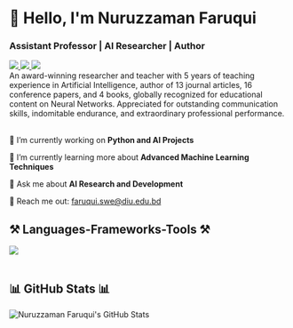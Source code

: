 <h1 align="left">👋 Hello, I'm Nuruzzaman Faruqui</h1>
<h3 align="left">Assistant Professor | AI Researcher | Author </h3>

  <a href="mailto:faruqui.swe@diu.edu.bd" target="_blank">
    <img src="https://img.shields.io/badge/Email-FFA500?style=for-the-badge&logo=gmail&logoColor=white" target="_blank" />
  </a> 
  <a href="https://www.linkedin.com/in/nuruzzaman-faruqui/" target="_blank">
    <img src="https://img.shields.io/badge/LinkedIn-0077B5?style=for-the-badge&logo=linkedin&logoColor=white" target="_blank" />
  </a>
  <a href="https://www.youtube.com/@NuruzzamanFaruquis" target="_blank">
    <img src="https://img.shields.io/badge/YouTube-FF0000?style=for-the-badge&logo=youtube&logoColor=white" target="_blank" />
  </a>
</div>

<br> 
An award-winning researcher and teacher with 5 years of teaching experience in Artificial Intelligence, author of 13 journal articles, 16 conference papers, and 4 books, globally recognized for educational content on Neural Networks. Appreciated for outstanding communication skills, indomitable endurance, and extraordinary professional performance. <br>

<br> 

<div align="left">
 
 🔭 I’m currently working on **Python and AI Projects**
 
 🌱 I’m currently learning more about **Advanced Machine Learning Techniques**

💬 Ask me about **AI Research and Development**

📧 Reach me out: faruqui.swe@diu.edu.bd

</div>

<h2 align="left">⚒️ Languages-Frameworks-Tools ⚒️</h2>
<div align="left">
    <img src="https://skillicons.dev/icons?i=python,django,html,css,js,mysql,php,sklearn,tensorflow,github,vscode" /><br>
</div>

<br/>

<h2 align="left">📊 GitHub Stats 📊</h2>

![Nuruzzaman Faruqui's GitHub Stats](https://github-readme-stats.vercel.app/api?username=NuruzzamanFaruqui&show_icons=true&theme=radical)
